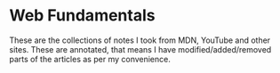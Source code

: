 # Web Fundamentals

These are the collections of notes I took from MDN, YouTube and other sites. These are annotated, that means I have modified/added/removed parts of the articles as per my convenience. 
